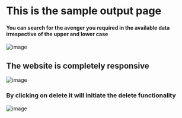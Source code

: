 # This is the sample output page


#### You can search for the avenger you required in the available data irrespective of the upper and lower case 


![image](https://user-images.githubusercontent.com/113676689/235490944-45d703c8-025c-4a35-bcdf-af4b919b440e.png)

## The website is completely responsive

![image](https://user-images.githubusercontent.com/113676689/235491178-e6fceb7f-a2dc-469c-a6dc-f1453261b2a8.png)


### By clicking on delete it will initiate the delete functionality 

![image](https://user-images.githubusercontent.com/113676689/235491283-b1b70351-6b52-4897-9c8a-2ed756f12f2d.png)
